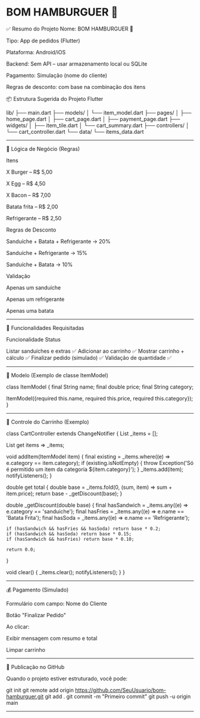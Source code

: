 # BOM HAMBURGUER 🍔

✅ Resumo do Projeto
Nome: BOM HAMBURGUER 🍔

Tipo: App de pedidos (Flutter)

Plataforma: Android/iOS

Backend: Sem API – usar armazenamento local ou SQLite

Pagamento: Simulação (nome do cliente)

Regras de desconto: com base na combinação dos itens


📦 Estrutura Sugerida do Projeto Flutter

lib/
├── main.dart
├── models/
│   └── item_model.dart
├── pages/
│   ├── home_page.dart
│   ├── cart_page.dart
│   ├── payment_page.dart
├── widgets/
│   ├── item_tile.dart
│   └── cart_summary.dart
├── controllers/
│   └── cart_controller.dart
└── data/
    └── items_data.dart


---

🧠 Lógica de Negócio (Regras)

Itens

X Burger – R$ 5,00

X Egg – R$ 4,50

X Bacon – R$ 7,00

Batata frita – R$ 2,00

Refrigerante – R$ 2,50


Regras de Desconto

Sanduíche + Batata + Refrigerante → 20%

Sanduíche + Refrigerante → 15%

Sanduíche + Batata → 10%


Validação

Apenas um sanduíche

Apenas um refrigerante

Apenas uma batata



---

🚀 Funcionalidades Requisitadas

Funcionalidade	Status

Listar sanduíches e extras	✅
Adicionar ao carrinho	✅
Mostrar carrinho + cálculo	✅
Finalizar pedido (simulado)	✅
Validação de quantidade	✅



---

🧩 Modelo (Exemplo de classe ItemModel)

class ItemModel {
  final String name;
  final double price;
  final String category;

  ItemModel({required this.name, required this.price, required this.category});
}


---

🛒 Controle do Carrinho (Exemplo)

class CartController extends ChangeNotifier {
  List<ItemModel> _items = [];

  List<ItemModel> get items => _items;

  void addItem(ItemModel item) {
    final existing = _items.where((e) => e.category == item.category);
    if (existing.isNotEmpty) {
      throw Exception('Só é permitido um item da categoria ${item.category}');
    }
    _items.add(item);
    notifyListeners();
  }

  double get total {
    double base = _items.fold(0, (sum, item) => sum + item.price);
    return base - _getDiscount(base);
  }

  double _getDiscount(double base) {
    final hasSandwich = _items.any((e) => e.category == 'sanduiche');
    final hasFries = _items.any((e) => e.name == 'Batata Frita');
    final hasSoda = _items.any((e) => e.name == 'Refrigerante');

    if (hasSandwich && hasFries && hasSoda) return base * 0.2;
    if (hasSandwich && hasSoda) return base * 0.15;
    if (hasSandwich && hasFries) return base * 0.10;

    return 0.0;
  }

  void clear() {
    _items.clear();
    notifyListeners();
  }
}


---

💰 Pagamento (Simulado)

Formulário com campo: Nome do Cliente

Botão "Finalizar Pedido"

Ao clicar:

Exibir mensagem com resumo e total

Limpar carrinho




---

📂 Publicação no GitHub

Quando o projeto estiver estruturado, você pode:

git init
git remote add origin https://github.com/SeuUsuario/bom-hamburguer.git
git add .
git commit -m "Primeiro commit"
git push -u origin main


---